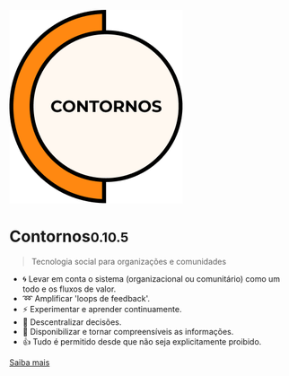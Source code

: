 ![Contornos](./assets/logo.png ':size=220')
	
# Contornos<small>0.10.5</small>

>  Tecnologia social para organizações e comunidades

- :cyclone: Levar em conta o sistema (organizacional ou comunitário) como um todo e os fluxos de valor.
- :loop: Amplificar 'loops de feedback'.
- :zap: Experimentar e aprender continuamente.
- :high_brightness: Descentralizar decisões.
- :loudspeaker: Disponibilizar e tornar compreensíveis as informações.
- :thumbsup: Tudo é permitido desde que não seja explicitamente proibido.

[Saiba mais](start)
